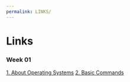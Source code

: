 ```yaml
---
permalink: LINKS/
---
```


# Links
### Week 01
[1. About Operating Systems](https://edu.gcfglobal.org/en/computerbasics/understanding-operating-systems/1/)
[2. Basic Commands](https://maker.pro/linux/tutorial/basic-linux-commands-for-beginners)
